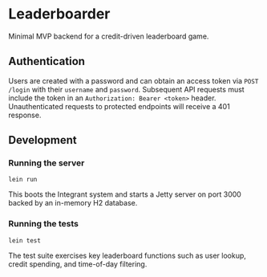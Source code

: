 # Leaderboarder

Minimal MVP backend for a credit-driven leaderboard game.

## Authentication

Users are created with a password and can obtain an access token via
`POST /login` with their `username` and `password`. Subsequent API requests
must include the token in an `Authorization: Bearer <token>` header.
Unauthenticated requests to protected endpoints will receive a 401 response.

## Development

### Running the server

```
lein run
```

This boots the Integrant system and starts a Jetty server on port 3000
backed by an in-memory H2 database.

### Running the tests

```
lein test
```

The test suite exercises key leaderboard functions such as user lookup,
credit spending, and time-of-day filtering.
